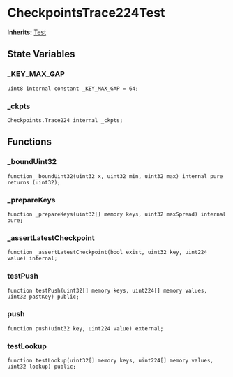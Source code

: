 # CheckpointsTrace224Test
**Inherits:**
[Test](/lib/forge-std/src/Test.sol/abstract.Test.md)


## State Variables
### _KEY_MAX_GAP

```solidity
uint8 internal constant _KEY_MAX_GAP = 64;
```


### _ckpts

```solidity
Checkpoints.Trace224 internal _ckpts;
```


## Functions
### _boundUint32


```solidity
function _boundUint32(uint32 x, uint32 min, uint32 max) internal pure returns (uint32);
```

### _prepareKeys


```solidity
function _prepareKeys(uint32[] memory keys, uint32 maxSpread) internal pure;
```

### _assertLatestCheckpoint


```solidity
function _assertLatestCheckpoint(bool exist, uint32 key, uint224 value) internal;
```

### testPush


```solidity
function testPush(uint32[] memory keys, uint224[] memory values, uint32 pastKey) public;
```

### push


```solidity
function push(uint32 key, uint224 value) external;
```

### testLookup


```solidity
function testLookup(uint32[] memory keys, uint224[] memory values, uint32 lookup) public;
```

